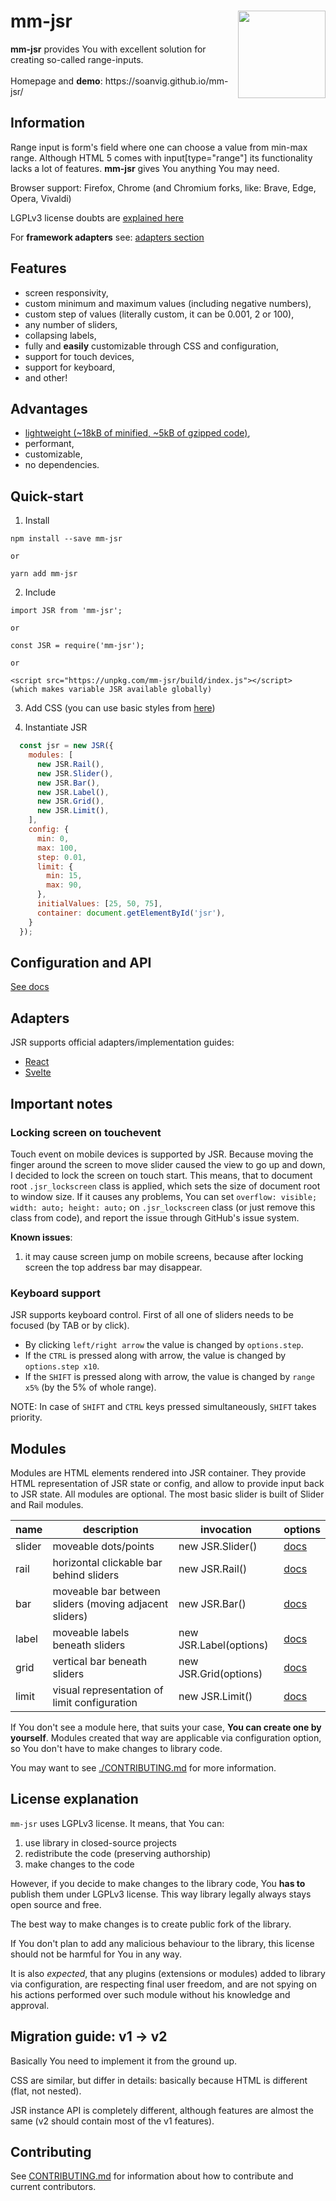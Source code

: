 <div align="center">
  <img src="./logo.png" width="140px" align="right">
  <div align="left" font="16px">
    <h1>mm-jsr</h1>
    <div>
      <b>mm-jsr</b> provides You with excellent solution for creating so-called range-inputs.
    </div>
    <br>
    <div>
      Homepage and <strong>demo</strong>: https://soanvig.github.io/mm-jsr/
    </div>
  </div>
</div>

## Information

Range input is form's field where one can choose a value from min-max range.
Although HTML 5 comes with input[type="range"] its functionality lacks a lot of features.
**mm-jsr** gives You anything You may need.

Browser support: Firefox, Chrome (and Chromium forks, like: Brave, Edge, Opera, Vivaldi)

LGPLv3 license doubts are [explained here](#license-explanation)

For **framework adapters** see: [adapters section](#adapters)

## Features

- screen responsivity,
- custom minimum and maximum values (including negative numbers),
- custom step of values (literally custom, it can be 0.001, 2 or 100),
- any number of sliders,
- collapsing labels,
- fully and **easily** customizable through CSS and configuration,
- support for touch devices,
- support for keyboard,
- and other!

## Advantages

- [lightweight (~18kB of minified, ~5kB of gzipped code)](https://bundlephobia.com/result?p=mm-jsr),
- performant,
- customizable,
- no dependencies.

## Quick-start

1. Install

  ```
  npm install --save mm-jsr

  or

  yarn add mm-jsr
  ```

2. Include

  ```
  import JSR from 'mm-jsr';
  
  or

  const JSR = require('mm-jsr');

  or

  <script src="https://unpkg.com/mm-jsr/build/index.js"></script>
  (which makes variable JSR available globally)
  ```

3. Add CSS (you can use basic styles from [here](https://github.com/soanvig/mm-jsr/blob/master/packages/mm-jsr/styles.css))

4. Instantiate JSR

  ```js
    const jsr = new JSR({
      modules: [
        new JSR.Rail(),
        new JSR.Slider(),
        new JSR.Bar(),
        new JSR.Label(),
        new JSR.Grid(),
        new JSR.Limit(),
      ],
      config: {
        min: 0,
        max: 100,
        step: 0.01,
        limit: {
          min: 15,
          max: 90,
        },
        initialValues: [25, 50, 75],
        container: document.getElementById('jsr'),
      }
    });
  ```

## Configuration and API

[See docs](https://soanvig.github.io/mm-jsr/api/index.html)

## Adapters

JSR supports official adapters/implementation guides:

- [React](https://github.com/soanvig/mm-jsr/tree/master/packages/react-mm-jsr)
- [Svelte](https://github.com/soanvig/mm-jsr/tree/master/packages/svelte-mm-jsr)

## Important notes

### Locking screen on touchevent

Touch event on mobile devices is supported by JSR. Because moving the finger around the screen to move slider caused the view to go up and down, I decided to lock the screen on touch start. This means, that to document root `.jsr_lockscreen` class is applied, which sets the size of document root to window size. If it causes any problems, You can set `overflow: visible; width: auto; height: auto;` on `.jsr_lockscreen` class (or just remove this class from code), and report the issue through GitHub's issue system.

**Known issues**:
1. it may cause screen jump on mobile screens, because after locking screen the top address bar may disappear.

### Keyboard support

JSR supports keyboard control. First of all one of sliders needs to be focused (by TAB or by click).

- By clicking `left/right arrow` the value is changed by `options.step`.
- If the `CTRL` is pressed along with arrow, the value is changed by `options.step x10`.
- If the `SHIFT` is pressed along with arrow, the value is changed by `range x5%` (by the 5% of whole range).

NOTE: In case of `SHIFT` and `CTRL` keys pressed simultaneously, `SHIFT` takes priority.

## Modules

Modules are HTML elements rendered into JSR container.
They provide HTML representation of JSR state or config, and allow to provide input back to JSR state.
All modules are optional. The most basic slider is built of Slider and Rail modules.

name | description | invocation | options
--- | --- | --- | ---
slider | moveable dots/points | new JSR.Slider() | [docs](https://soanvig.github.io/mm-jsr/api/classes/moduleslider.html)
rail | horizontal clickable bar behind sliders | new JSR.Rail() | [docs](https://soanvig.github.io/mm-jsr/api/classes/modulerail.html)
bar | moveable bar between sliders (moving adjacent sliders) | new JSR.Bar() | [docs](https://soanvig.github.io/mm-jsr/api/classes/modulebar.html)
label | moveable labels beneath sliders  | new JSR.Label(options) | [docs](https://soanvig.github.io/mm-jsr/api/classes/modulelabel.html)
grid | vertical bar beneath sliders | new JSR.Grid(options) | [docs](https://soanvig.github.io/mm-jsr/api/classes/modulegrid.html)
limit | visual representation of limit configuration | new JSR.Limit() | [docs](https://soanvig.github.io/mm-jsr/api/classes/modulelabel.html)

If You don't see a module here, that suits your case, **You can create one by yourself**.
Modules created that way are applicable via configuration option, so You don't have to make changes to library code.

You may want to see [./CONTRIBUTING.md](./CONTRIBUTING.md#creating-new-modules) for more information.

## License explanation

`mm-jsr` uses LGPLv3 license. It means, that You can:

1. use library in closed-source projects
2. redistribute the code (preserving authorship)
3. make changes to the code

However, if you decide to make changes to the library code, You **has to** publish them under LGPLv3 license.
This way library legally always stays open source and free.

The best way to make changes is to create public fork of the library.

If You don't plan to add any malicious behaviour to the library, this license should not be harmful for You in any way.

It is also *expected*, that any plugins (extensions or modules) added to library via configuration, are respecting final user freedom,
and are not spying on his actions performed over such module without his knowledge and approval.

## Migration guide: v1 -> v2

Basically You need to implement it from the ground up.

CSS are similar, but differ in details: basically because HTML is different (flat, not nested).

JSR instance API is completely different, although features are almost the same (v2 should contain most of the v1 features).

## Contributing

See [CONTRIBUTING.md](./CONTRIBUTING.md) for information about how to contribute and current contributors.
